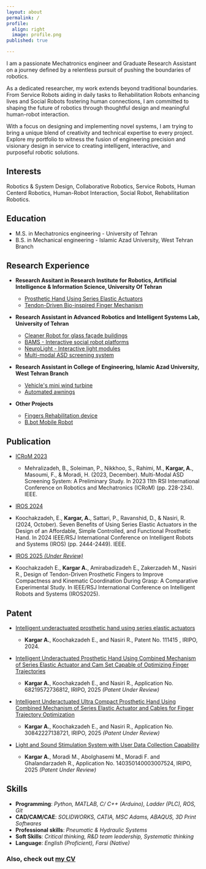 ```yaml
---
layout: about
permalink: /
profile:
  align: right
  image: profile.png
published: true

---
```


I am a passionate Mechatronics engineer and Graduate Research Assistant on a journey defined by a relentless pursuit of pushing the boundaries of robotics. 

As a dedicated researcher, my work extends beyond traditional boundaries. From Service Robots aiding in daily tasks to Rehabilitation Robots enhancing lives and Social Robots fostering human connections, I am committed to shaping the future of robotics through thoughtful design and meaningful human-robot interaction.

With a focus on designing and implementing novel systems, I am trying to bring a unique blend of creativity and technical expertise to every project. Explore my portfolio to witness the fusion of engineering precision and visionary design in service to creating intelligent, interactive, and purposeful robotic solutions.


## Interests

Robotics & System Design, Collaborative Robotics, Service Robots, Human Centerd Robotics, Human-Robot Interaction, Social Robot, Rehabilitation Robotics.

## Education

- M.S. in Mechatronics engineering - University of Tehran
- B.S. in Mechanical engineering - Islamic Azad University, West Tehran Branch

## Research Experience

- **Research Assitant in Research Institute for Robotics, Artificial Intelligence & Information Science, University Of Tehran**
  - [Prosthetic Hand Using Series Elastic Actuators](https://alireza-kargar.github.io//projects/prosthetichand/)
  - [Tendon-Driven Bio-inspired Finger Mechanism]()
- **Research Assistant in Advanced Robotics and Intelligent Systems Lab, University of Tehran**
  - [Cleaner Robot for glass façade buildings](https://alireza-kargar.github.io//projects/cleanerbot/) 
  - [BAMS - Interactive social robot platforms](https://alireza-kargar.github.io//projects/bams/)
  - [NeuroLight - Interactive light modules](https://alireza-kargar.github.io//projects/neurolight/)
  - [Multi-modal ASD screening system](https://alireza-kargar.github.io//projects/mmass/)
  
- **Research Assistant in College of Engineering, Islamic Azad University, West Tehran Branch**
  - [Vehicle's mini wind turbine](https://alireza-kargar.github.io//projects/turbine/)
  - [Automated awnings](https://alireza-kargar.github.io//projects/awnings/)

- **Other Projects**
  - [Fingers Rehabilitation device](https://alireza-kargar.github.io//projects/hsrd/)
  - [B.bot Mobile Robot](https://alireza-kargar.github.io//projects/bbot/) 

## Publication

- [ICRoM 2023](https://doi.org/10.1109/ICRoM60803.2023.10412541)
  - Mehralizadeh, B., Soleiman, P., Nikkhoo, S., Rahimi, M., **Kargar, A.**, Masoumi, F., & Moradi, H. (2023, December). Multi-Modal ASD Screening System: A Preliminary Study. In 2023 11th RSI International Conference on Robotics and Mechatronics (ICRoM) (pp. 228-234). IEEE.

- [IROS 2024](https://doi.org/10.1109/IROS58592.2024.10803048)
 - Koochakzadeh, E., **Kargar, A.**, Sattari, P., Ravanshid, D., & Nasiri, R. (2024, October). Seven Benefits of Using Series Elastic Actuators in the Design of an Affordable, Simple Controlled, and Functional Prosthetic Hand. In 2024 IEEE/RSJ International Conference on Intelligent Robots and Systems (IROS) (pp. 2444-2449). IEEE.

- [IROS 2025 *(Under Review)*](https://www.iros25.org/) 
 - Koochakzadeh E., **Kargar A.**, Amirabadizadeh E., Zakerzadeh M., Nasiri R., Design of Tendon-Driven Prosthetic Fingers to Improve Compactness and Kinematic Coordination During Grasp: A Comparative Experimental Study. In IEEE/RSJ International Conference on Intelligent Robots and Systems (IROS2025).
 


## Patent

- [Intelligent underactuated prosthetic hand using series elastic actuators](https://ipm.ssaa.ir/Search-Result?page=1&DecNo=140350140003001480&RN=111415)
  - **Kargar A.**, Koochakzadeh E., and Nasiri R., Patent No. 111415 , IRIPO, 2024. 
 
- [Intelligent Underactuated Prosthetic Hand Using Combined Mechanism of Series Elastic Actuator and Cam Set Capable of Optimizing Finger Trajectories]()
  - **Kargar A.**, Koochakzadeh E., and Nasiri R., Application No. 68219572736812, IRIPO, 2025 *(Patent Under Review)*

- [Intelligent Underactuated Ultra Compact Prosthetic Hand Using Combined Mechanism of Series Elastic Actuator and Cables for Finger Trajectory Optimization]()
  - **Kargar A.**, Koochakzadeh E., and Nasiri R., Application No. 30842227138721, IRIPO, 2025 *(Patent Under Review)*

- [Light and Sound Stimulation System with User Data Collection Capability]()
  - **Kargar A.**, Moradi M., Abolghasemi M., Moradi F. and Ghalandarzadeh R., Application No. 140350140003007524, IRIPO, 2025 *(Patent Under Review)*


## Skills

- **Programming**: *Python, MATLAB, C/ C++ (Arduino), Ladder (PLC), ROS, Git*
- **CAD/CAM/CAE**: *SOLIDWORKS, CATIA, MSC Adams, ABAQUS, 3D Print Softwares*
- **Professional skills**: *Pneumatic & Hydraulic Systems*
- **Soft Skills**: *Critical thinking, R&D team leadership, Systematic thinking*
- **Language**: *English (Proficient), Farsi (Native)*

<!-- 

## Teaching & Mentoring Experience

- **Lecturer** in School of Electrical and Computer Engineering, University of Tehran. 
  - General Workshop course: *Manufacturing Methods, CAD/CAM, SOLIDWORKS, Simplify3D.*

- **Instructor** in Scientific Association of Chemical and Polymer Engineering. 
  - Course: *Computer-aided Design, SOLIDWORKS.*

- **Teaching Assistant** in School of Electrical and Computer Engineering, University of Tehran. 
  - General Workshop course Chief-TA: *Manufacturing Methods, CAD/CAM, SOLIDWORKS, Simplify3D.*

- **Teaching Assistant** in School of Electrical and Computer Engineering, University of Tehran.
  - Advance Robotics course TA: *Project design and grading.*

- **Mentor** in Advanced Robotics & Intelligent Systems Lab, University of Tehran.
  - *Trained the Introduction of SolidWorks, 3D Print, Arduino and MATLAB to new members.*

- **Teaching Assistant** in College of Engineering, Islamic Azad University.  
  - Statics course TA: *Supervisor of students Homework and  and grading.*

   -->


### Also, check out [my CV](https://alireza-kargar.github.io/assets/files/CV-AlirezaKargar.pdf)





